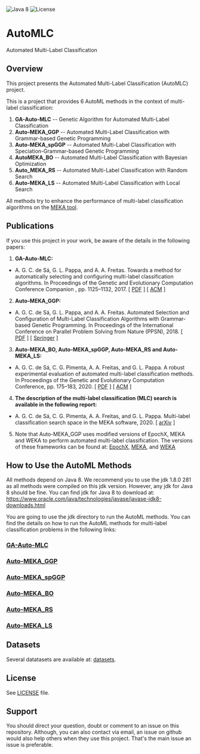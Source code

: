![Java 8](https://img.shields.io/badge/java-8-blue.svg) 
![License](https://img.shields.io/badge/license-GPLv3-blue.svg) 

# AutoMLC
Automated Multi-Label Classification

## **Overview**

This project presents the Automated Multi-Label Classification (AutoMLC) project. 

This is a project that provides 6 AutoML methods in the context of multi-label classification: 
1. **GA-Auto-MLC** -- Genetic Algorithm for Automated Multi-Label Classification
2. **Auto-MEKA_GGP** -- Automated Multi-Label Classification with Grammar-based Genetic Programming
3. **Auto-MEKA_spGGP** -- Automated Multi-Label Classification with Speciation-Grammar-based Genetic Programming
4. **AutoMEKA_BO** -- Automated Multi-Label Classification with Bayesian Optimization
5. **Auto_MEKA_RS**  -- Automated Multi-Label Classification with Random Search
6. **Auto-MEKA_LS**  -- Automated Multi-Label Classification with Local Search

All methods try to enhance the performance of multi-label classification algorithms on the [MEKA tool](http://waikato.github.io/meka/). 

## **Publications**

If you use this project in your work, be aware of the details in the following papers:

1. **GA-Auto-MLC:**

  - A. G. C. de Sá, G. L. Pappa, and A. A. Freitas. Towards a method for automatically selecting and configuring multi-label classification algorithms. In Proceedings of the Genetic and Evolutionary Computation Conference Companion , pp. 1125–1132, 2017. [ [PDF](https://www.cs.kent.ac.uk/people/staff/aaf/pub_papers.dir/GECCO-2017-ECADA-Wksp-de-Sa.pdf) ] [ [ACM](https://dl.acm.org/citation.cfm?id=3082053) ]

2. **Auto-MEKA_GGP:**

  - A. G. C. de Sá, G. L. Pappa, and A. A. Freitas. Automated Selection and Configuration of Multi-Label Classification Algorithms with Grammar-based Genetic Programming. In Proceedings of the  International Conference on Parallel Problem Solving from Nature (PPSN), 2018.  [ [PDF](https://www.cs.kent.ac.uk/people/staff/aaf/pub_papers.dir/PPSN-2018-de-Sa.pdf) ] [ [Springer](https://link.springer.com/chapter/10.1007/978-3-319-99259-4_25) ]

3. **Auto-MEKA_BO, Auto-MEKA_spGGP, Auto-MEKA_RS and Auto-MEKA_LS:**

  - A. G. C. de Sá, C. G. Pimenta,  A. A. Freitas, and G. L. Pappa. A robust experimental evaluation of automated multi-label classification methods. In Proceedings of the Genetic and Evolutionary Computation Conference, pp. 175–183, 2020. [ [PDF](https://arxiv.org/pdf/2005.08083.pdf) ] [ [ACM](https://dl.acm.org/doi/abs/10.1145/3377930.3390231) ]

4.  **The description of the multi-label classification (MLC) search is available in the following report:**
  - A. G. C. de Sá, C. G. Pimenta,  A. A. Freitas, and G. L. Pappa. Multi-label classification search space in the MEKA software, 2020. [ [arXiv](https://arxiv.org/abs/1811.11353) ]

  
5.  Note that Auto-MEKA_GGP uses modified versions of EpochX, MEKA and WEKA to perform automated multi-label classification. The versions of these frameworks can be found  at: [EpochX](https://github.com/alexgcsa/EpochX), [MEKA](https://github.com/alexgcsa/MEKA), and [WEKA](https://github.com/alexgcsa/WEKA)



## **How to Use the AutoML Methods**

All methods depend on Java 8. We recommend you to use the jdk 1.8.0 281 as all methods were compiled on this jdk version. However, any jdk for Java 8 should be fine. You can find jdk for Java 8 to download at:  https://www.oracle.com/java/technologies/javase/javase-jdk8-downloads.html

You are going to use the jdk directory to run the AutoML methods. You can find the details on how to run the AutoML methods for multi-label classification problems in the following links:

### **[GA-Auto-MLC](https://github.com/alexgcsa/AutoMLC/blob/master/how-to-run/GA-Auto-MLC.md)**

### **[Auto-MEKA_GGP](https://github.com/alexgcsa/AutoMLC/blob/master/how-to-run/Auto-MEKA_GGP.md)**

### **[Auto-MEKA_spGGP](https://github.com/alexgcsa/AutoMLC/blob/master/how-to-run/Auto-MEKA_spGGP.md)**

### **[Auto-MEKA_BO](https://github.com/alexgcsa/AutoMLC/blob/master/how-to-run/Auto-MEKA_BO.md)**

### **[Auto-MEKA_RS](https://github.com/alexgcsa/AutoMLC/blob/master/how-to-run/Auto-MEKA_RS.md)**

### **[Auto-MEKA_LS](https://github.com/alexgcsa/AutoMLC/blob/master/how-to-run/Auto-MEKA_LS.md)**

## **Datasets**

Several datatasets are available at: [datasets](https://github.com/alexgcsa/AutoMLC/tree/master/datasets).

## **License**

See [LICENSE](https://github.com/alexgcsa/AutoMLC/blob/master/LICENSE) file.


## **Support**

You should direct your question, doubt or comment to an issue on this repository. Although, you can also contact via email, an issue on github would also help others when they use this project. That's the main issue an issue is preferable.


